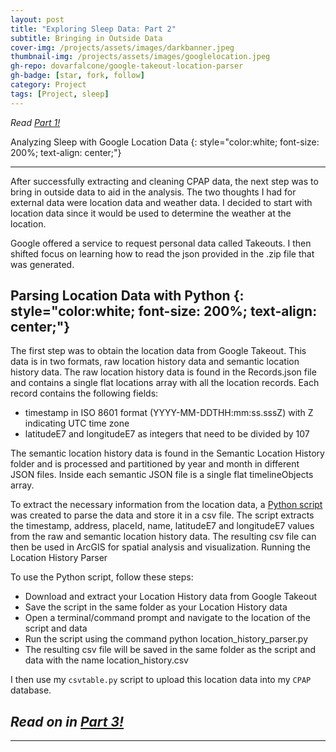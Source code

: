 ```yaml
---
layout: post
title: "Exploring Sleep Data: Part 2"
subtitle: Bringing in Outside Data
cover-img: /projects/assets/images/darkbanner.jpeg
thumbnail-img: /projects/assets/images/googlelocation.jpeg
gh-repo: dovarfalcone/google-takeout-location-parser
gh-badge: [star, fork, follow]
category: Project
tags: [Project, sleep]
---
```


*Read [Part 1!](/2023-02-05-Exploring-Sleep-Data-Part-1/)*

Analyzing Sleep with Google Location Data
{: style="color:white; font-size: 200%; text-align: center;"}

---

After successfully extracting and cleaning CPAP data, the next step was to bring in outside data to aid in the analysis. The two thoughts I had for external data were location data and weather data. I decided to start with location data since it would be used to determine the weather at the location. 

Google offered a service to request personal data called Takeouts. I then shifted focus on learning how to read the json provided in the .zip file that was generated.

Parsing Location Data with Python
{: style="color:white; font-size: 200%; text-align: center;"}
---

The first step was to obtain the location data from Google Takeout. This data is in two formats, raw location history data and semantic location history data. The raw location history data is found in the Records.json file and contains a single flat locations array with all the location records. Each record contains the following fields:

* timestamp in ISO 8601 format (YYYY-MM-DDTHH:mm:ss.sssZ) with Z indicating UTC time zone
* latitudeE7 and longitudeE7 as integers that need to be divided by 107

The semantic location history data is found in the Semantic Location History folder and is processed and partitioned by year and month in different JSON files. Inside each semantic JSON file is a single flat timelineObjects array.

To extract the necessary information from the location data, a [Python script](https://github.com/DovarFalcone/google-takeout-location-parser) was created to parse the data and store it in a csv file. The script extracts the timestamp, address, placeId, name, latitudeE7 and longitudeE7 values from the raw and semantic location history data. The resulting csv file can then be used in ArcGIS for spatial analysis and visualization.
Running the Location History Parser

To use the Python script, follow these steps:

   - Download and extract your Location History data from Google Takeout
   - Save the script in the same folder as your Location History data
   - Open a terminal/command prompt and navigate to the location of the script and data
   - Run the script using the command python location_history_parser.py
   - The resulting csv file will be saved in the same folder as the script and data with the name location_history.csv

I then use my `csvtable.py` script to upload this location data into my `CPAP` database.

*Read on in [Part 3!](/2023-02-10-Exploring-Sleep-Data-Part-3/)*
---

---
